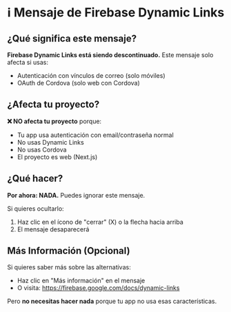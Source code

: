 # ℹ️ Mensaje de Firebase Dynamic Links

## ¿Qué significa este mensaje?

**Firebase Dynamic Links está siendo descontinuado.** Este mensaje solo afecta si usas:
- Autenticación con vínculos de correo (solo móviles)
- OAuth de Cordova (solo web con Cordova)

## ¿Afecta tu proyecto? 

**❌ NO afecta tu proyecto** porque:
- Tu app usa autenticación con email/contraseña normal
- No usas Dynamic Links
- No usas Cordova
- El proyecto es web (Next.js)

## ¿Qué hacer?

**Por ahora: NADA.** Puedes ignorar este mensaje.

Si quieres ocultarlo:
1. Haz clic en el ícono de "cerrar" (X) o la flecha hacia arriba
2. El mensaje desaparecerá

## Más Información (Opcional)

Si quieres saber más sobre las alternativas:
- Haz clic en "Más información" en el mensaje
- O visita: https://firebase.google.com/docs/dynamic-links

Pero **no necesitas hacer nada** porque tu app no usa esas características.
